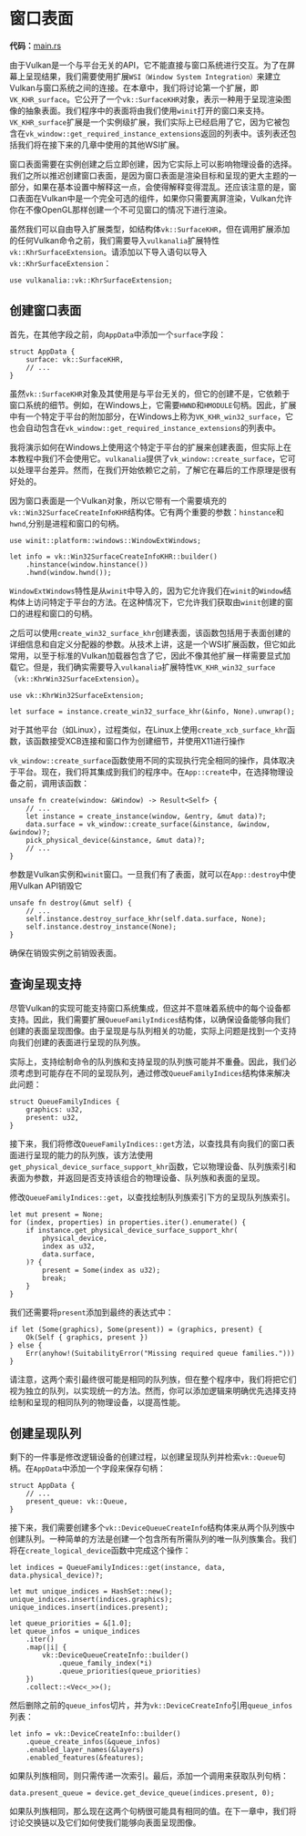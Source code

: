 # 窗口表面

**代码：**[main.rs](https://github.com/KyleMayes/vulkanalia/tree/master/tutorial/src/05_window_surface.rs)

由于Vulkan是一个与平台无关的API，它不能直接与窗口系统进行交互。为了在屏幕上呈现结果，我们需要使用扩展`WSI（Window System Integration）`来建立Vulkan与窗口系统之间的连接。在本章中，我们将讨论第一个扩展，即`VK_KHR_surface`。它公开了一个`vk::SurfaceKHR`对象，表示一种用于呈现渲染图像的抽象表面。我们程序中的表面将由我们使用`winit`打开的窗口来支持。
`VK_KHR_surface`扩展是一个实例级扩展，我们实际上已经启用了它，因为它被包含在`vk_window::get_required_instance_extensions`返回的列表中。该列表还包括我们将在接下来的几章中使用的其他WSI扩展。

窗口表面需要在实例创建之后立即创建，因为它实际上可以影响物理设备的选择。我们之所以推迟创建窗口表面，是因为窗口表面是渲染目标和呈现的更大主题的一部分，如果在基本设置中解释这一点，会使得解释变得混乱。还应该注意的是，窗口表面在Vulkan中是一个完全可选的组件，如果你只需要离屏渲染，Vulkan允许你在不像OpenGL那样创建一个不可见窗口的情况下进行渲染。

虽然我们可以自由导入扩展类型，如结构体`vk::SurfaceKHR`，但在调用扩展添加的任何Vulkan命令之前，我们需要导入`vulkanalia`扩展特性`vk::KhrSurfaceExtension`。请添加以下导入语句以导入`vk::KhrSurfaceExtension`：

```rust,noplaypen
use vulkanalia::vk::KhrSurfaceExtension;
```

## 创建窗口表面

首先，在其他字段之前，向`AppData`中添加一个`surface`字段：

```rust,noplaypen
struct AppData {
    surface: vk::SurfaceKHR,
    // ...
}
```

虽然`vk::SurfaceKHR`对象及其使用是与平台无关的，但它的创建不是，它依赖于窗口系统的细节。例如，在Windows上，它需要`HWND`和`HMODULE`句柄。因此，扩展中有一个特定于平台的附加部分，在Windows上称为`VK_KHR_win32_surface`，它也会自动包含在`vk_window::get_required_instance_extensions`的列表中。

我将演示如何在Windows上使用这个特定于平台的扩展来创建表面，但实际上在本教程中我们不会使用它。`vulkanalia`提供了`vk_window::create_surface`，它可以处理平台差异。然而，在我们开始依赖它之前，了解它在幕后的工作原理是很有好处的。

因为窗口表面是一个Vulkan对象，所以它带有一个需要填充的`vk::Win32SurfaceCreateInfoKHR`结构体。它有两个重要的参数：`hinstance`和`hwnd`,分别是进程和窗口的句柄。

```rust,noplaypen
use winit::platform::windows::WindowExtWindows;

let info = vk::Win32SurfaceCreateInfoKHR::builder()
    .hinstance(window.hinstance())
    .hwnd(window.hwnd());
```

`WindowExtWindows`特性是从`winit`中导入的，因为它允许我们在`winit`的`Window`结构体上访问特定于平台的方法。在这种情况下，它允许我们获取由`winit`创建的窗口的进程和窗口的句柄。


之后可以使用`create_win32_surface_khr`创建表面，该函数包括用于表面创建的详细信息和自定义分配器的参数。从技术上讲，这是一个WSI扩展函数，但它如此常用，以至于标准的Vulkan加载器包含了它，因此不像其他扩展一样需要显式加载它。但是，我们确实需要导入`vulkanalia`扩展特性`VK_KHR_win32_surface`（`vk::KhrWin32SurfaceExtension`）。


```rust,noplaypen
use vk::KhrWin32SurfaceExtension;

let surface = instance.create_win32_surface_khr(&info, None).unwrap();
```

对于其他平台（如Linux），过程类似，在Linux上使用`create_xcb_surface_khr`函数，该函数接受XCB连接和窗口作为创建细节，并使用X11进行操作

`vk_window::create_surface`函数使用不同的实现执行完全相同的操作，具体取决于平台。现在，我们将其集成到我们的程序中。在`App::create`中，在选择物理设备之前，调用该函数：

```rust,noplaypen
unsafe fn create(window: &Window) -> Result<Self> {
    // ...
    let instance = create_instance(window, &entry, &mut data)?;
    data.surface = vk_window::create_surface(&instance, &window, &window)?;
    pick_physical_device(&instance, &mut data)?;
    // ...
}
```

参数是Vulkan实例和`winit`窗口。一旦我们有了表面，就可以在`App::destroy`中使用Vulkan API销毁它

```rust,noplaypen
unsafe fn destroy(&mut self) {
    // ...
    self.instance.destroy_surface_khr(self.data.surface, None);
    self.instance.destroy_instance(None);
}
```

确保在销毁实例之前销毁表面。

## 查询呈现支持

尽管Vulkan的实现可能支持窗口系统集成，但这并不意味着系统中的每个设备都支持。因此，我们需要扩展`QueueFamilyIndices`结构体，以确保设备能够向我们创建的表面呈现图像。由于呈现是与队列相关的功能，实际上问题是找到一个支持向我们创建的表面进行呈现的队列族。

实际上，支持绘制命令的队列族和支持呈现的队列族可能并不重叠。因此，我们必须考虑到可能存在不同的呈现队列，通过修改`QueueFamilyIndices`结构体来解决此问题：

```rust,noplaypen
struct QueueFamilyIndices {
    graphics: u32,
    present: u32,
}
```

接下来，我们将修改`QueueFamilyIndices::get`方法，以查找具有向我们的窗口表面进行呈现的能力的队列族，该方法使用`get_physical_device_surface_support_khr`函数，它以物理设备、队列族索引和表面为参数，并返回是否支持该组合的物理设备、队列族和表面的呈现。

修改`QueueFamilyIndices::get`，以查找绘制队列族索引下方的呈现队列族索引。

```rust,noplaypen
let mut present = None;
for (index, properties) in properties.iter().enumerate() {
    if instance.get_physical_device_surface_support_khr(
        physical_device,
        index as u32,
        data.surface,
    )? {
        present = Some(index as u32);
        break;
    }
}
```

我们还需要将`present`添加到最终的表达式中：

```rust,noplaypen
if let (Some(graphics), Some(present)) = (graphics, present) {
    Ok(Self { graphics, present })
} else {
    Err(anyhow!(SuitabilityError("Missing required queue families.")))
}
```

请注意，这两个索引最终很可能是相同的队列族，但在整个程序中，我们将把它们视为独立的队列，以实现统一的方法。然而，你可以添加逻辑来明确优先选择支持绘制和呈现的相同队列的物理设备，以提高性能。

## 创建呈现队列

剩下的一件事是修改逻辑设备的创建过程，以创建呈现队列并检索`vk::Queue`句柄。在`AppData`中添加一个字段来保存句柄：

```rust,noplaypen
struct AppData {
    // ...
    present_queue: vk::Queue,
}
```

接下来，我们需要创建多个`vk::DeviceQueueCreateInfo`结构体来从两个队列族中创建队列。一种简单的方法是创建一个包含所有所需队列的唯一队列族集合。我们将在`create_logical_device`函数中完成这个操作：

```rust,noplaypen
let indices = QueueFamilyIndices::get(instance, data, data.physical_device)?;

let mut unique_indices = HashSet::new();
unique_indices.insert(indices.graphics);
unique_indices.insert(indices.present);

let queue_priorities = &[1.0];
let queue_infos = unique_indices
    .iter()
    .map(|i| {
        vk::DeviceQueueCreateInfo::builder()
            .queue_family_index(*i)
            .queue_priorities(queue_priorities)
    })
    .collect::<Vec<_>>();
```

然后删除之前的`queue_infos`切片，并为`vk::DeviceCreateInfo`引用`queue_infos`列表：

```rust,noplaypen
let info = vk::DeviceCreateInfo::builder()
    .queue_create_infos(&queue_infos)
    .enabled_layer_names(&layers)
    .enabled_features(&features);
```

如果队列族相同，则只需传递一次索引。最后，添加一个调用来获取队列句柄：

```rust,noplaypen
data.present_queue = device.get_device_queue(indices.present, 0);
```

如果队列族相同，那么现在这两个句柄很可能具有相同的值。在下一章中，我们将讨论交换链以及它们如何使我们能够向表面呈现图像。